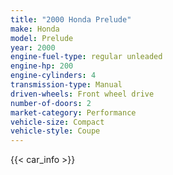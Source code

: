 ```yaml
---
title: "2000 Honda Prelude"
make: Honda
model: Prelude
year: 2000
engine-fuel-type: regular unleaded
engine-hp: 200
engine-cylinders: 4
transmission-type: Manual
driven-wheels: Front wheel drive
number-of-doors: 2
market-category: Performance
vehicle-size: Compact
vehicle-style: Coupe
---
```


{{< car_info >}}
